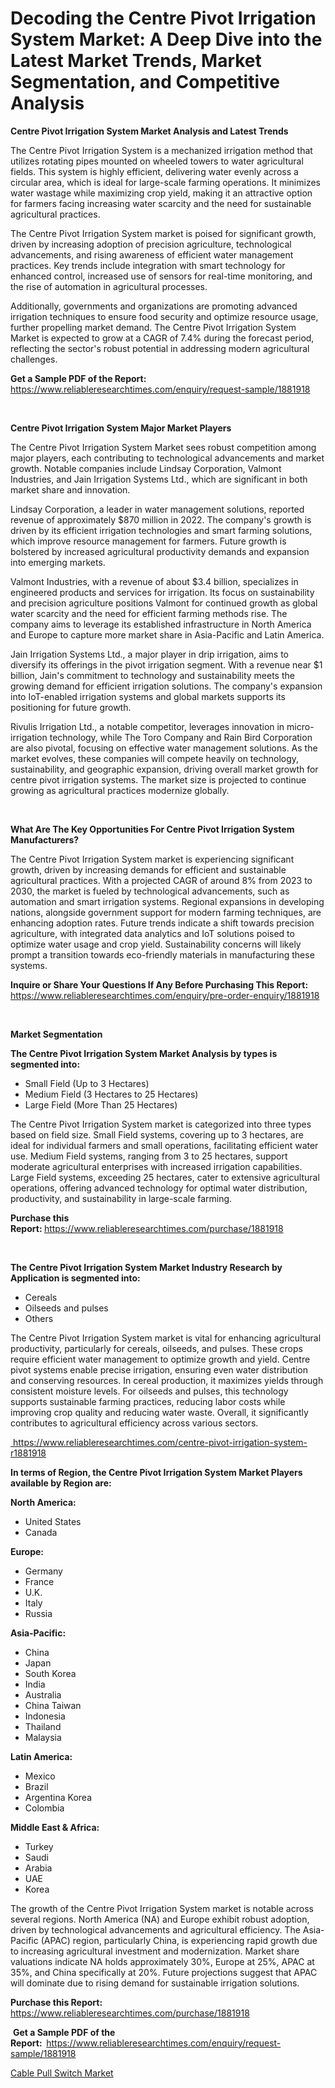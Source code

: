 <p><h1>Decoding the Centre Pivot Irrigation System Market: A Deep Dive into the Latest Market Trends, Market Segmentation, and Competitive Analysis</h1></p><p><strong>Centre Pivot Irrigation System Market Analysis and Latest Trends</strong></p>
<p><p>The Centre Pivot Irrigation System is a mechanized irrigation method that utilizes rotating pipes mounted on wheeled towers to water agricultural fields. This system is highly efficient, delivering water evenly across a circular area, which is ideal for large-scale farming operations. It minimizes water wastage while maximizing crop yield, making it an attractive option for farmers facing increasing water scarcity and the need for sustainable agricultural practices.</p><p>The Centre Pivot Irrigation System market is poised for significant growth, driven by increasing adoption of precision agriculture, technological advancements, and rising awareness of efficient water management practices. Key trends include integration with smart technology for enhanced control, increased use of sensors for real-time monitoring, and the rise of automation in agricultural processes. </p><p>Additionally, governments and organizations are promoting advanced irrigation techniques to ensure food security and optimize resource usage, further propelling market demand. The Centre Pivot Irrigation System Market is expected to grow at a CAGR of 7.4% during the forecast period, reflecting the sector's robust potential in addressing modern agricultural challenges.</p></p>
<p><strong>Get a Sample PDF of the Report:&nbsp;</strong> <a href="https://www.reliableresearchtimes.com/enquiry/request-sample/1881918?utm_campaign=2720&utm_medium=2&utm_source=Github&utm_content=ia&utm_term=11042025&utm_id=centre-pivot-irrigation-system">https://www.reliableresearchtimes.com/enquiry/request-sample/1881918</a></p>
<p>&nbsp;</p>
<p><strong>Centre Pivot Irrigation System Major Market Players</strong></p>
<p><p>The Centre Pivot Irrigation System Market sees robust competition among major players, each contributing to technological advancements and market growth. Notable companies include Lindsay Corporation, Valmont Industries, and Jain Irrigation Systems Ltd., which are significant in both market share and innovation.</p><p>Lindsay Corporation, a leader in water management solutions, reported revenue of approximately $870 million in 2022. The company's growth is driven by its efficient irrigation technologies and smart farming solutions, which improve resource management for farmers. Future growth is bolstered by increased agricultural productivity demands and expansion into emerging markets.</p><p>Valmont Industries, with a revenue of about $3.4 billion, specializes in engineered products and services for irrigation. Its focus on sustainability and precision agriculture positions Valmont for continued growth as global water scarcity and the need for efficient farming methods rise. The company aims to leverage its established infrastructure in North America and Europe to capture more market share in Asia-Pacific and Latin America.</p><p>Jain Irrigation Systems Ltd., a major player in drip irrigation, aims to diversify its offerings in the pivot irrigation segment. With a revenue near $1 billion, Jain's commitment to technology and sustainability meets the growing demand for efficient irrigation solutions. The company's expansion into IoT-enabled irrigation systems and global markets supports its positioning for future growth.</p><p>Rivulis Irrigation Ltd., a notable competitor, leverages innovation in micro-irrigation technology, while The Toro Company and Rain Bird Corporation are also pivotal, focusing on effective water management solutions. As the market evolves, these companies will compete heavily on technology, sustainability, and geographic expansion, driving overall market growth for centre pivot irrigation systems. The market size is projected to continue growing as agricultural practices modernize globally.</p></p>
<p>&nbsp;</p>
<p><strong>What Are The Key Opportunities For Centre Pivot Irrigation System Manufacturers?</strong></p>
<p><p>The Centre Pivot Irrigation System market is experiencing significant growth, driven by increasing demands for efficient and sustainable agricultural practices. With a projected CAGR of around 8% from 2023 to 2030, the market is fueled by technological advancements, such as automation and smart irrigation systems. Regional expansions in developing nations, alongside government support for modern farming techniques, are enhancing adoption rates. Future trends indicate a shift towards precision agriculture, with integrated data analytics and IoT solutions poised to optimize water usage and crop yield. Sustainability concerns will likely prompt a transition towards eco-friendly materials in manufacturing these systems.</p></p>
<p><strong>Inquire or Share Your Questions If Any Before Purchasing This Report:</strong> <a href="https://www.reliableresearchtimes.com/enquiry/pre-order-enquiry/1881918?utm_campaign=2720&utm_medium=2&utm_source=Github&utm_content=ia&utm_term=11042025&utm_id=centre-pivot-irrigation-system">https://www.reliableresearchtimes.com/enquiry/pre-order-enquiry/1881918</a></p>
<p>&nbsp;</p>
<p><strong>Market Segmentation</strong></p>
<p><strong>The Centre Pivot Irrigation System Market Analysis by types is segmented into:</strong></p>
<p><ul><li>Small Field (Up to 3 Hectares)</li><li>Medium Field (3 Hectares to 25 Hectares)</li><li>Large Field (More Than 25 Hectares)</li></ul></p>
<p><p>The Centre Pivot Irrigation System market is categorized into three types based on field size. Small Field systems, covering up to 3 hectares, are ideal for individual farmers and small operations, facilitating efficient water use. Medium Field systems, ranging from 3 to 25 hectares, support moderate agricultural enterprises with increased irrigation capabilities. Large Field systems, exceeding 25 hectares, cater to extensive agricultural operations, offering advanced technology for optimal water distribution, productivity, and sustainability in large-scale farming.</p></p>
<p><strong>Purchase this Report:&nbsp;</strong><a href="https://www.reliableresearchtimes.com/purchase/1881918?utm_campaign=2720&utm_medium=2&utm_source=Github&utm_content=ia&utm_term=11042025&utm_id=centre-pivot-irrigation-system">https://www.reliableresearchtimes.com/purchase/1881918</a></p>
<p>&nbsp;</p>
<p><strong>The Centre Pivot Irrigation System Market Industry Research by Application is segmented into:</strong></p>
<p><ul><li>Cereals</li><li>Oilseeds and pulses</li><li>Others</li></ul></p>
<p><p>The Centre Pivot Irrigation System market is vital for enhancing agricultural productivity, particularly for cereals, oilseeds, and pulses. These crops require efficient water management to optimize growth and yield. Centre pivot systems enable precise irrigation, ensuring even water distribution and conserving resources. In cereal production, it maximizes yields through consistent moisture levels. For oilseeds and pulses, this technology supports sustainable farming practices, reducing labor costs while improving crop quality and reducing water waste. Overall, it significantly contributes to agricultural efficiency across various sectors.</p></p>
<p><a href="https://www.reliableresearchtimes.com/centre-pivot-irrigation-system-r1881918?utm_campaign=2720&utm_medium=2&utm_source=Github&utm_content=ia&utm_term=11042025&utm_id=centre-pivot-irrigation-system">&nbsp;https://www.reliableresearchtimes.com/centre-pivot-irrigation-system-r1881918</a></p>
<p><strong>In terms of Region, the Centre Pivot Irrigation System Market Players available by Region are:</strong></p>
<p>
    <p> <strong> North America: </strong>
        <ul>
            <li>United States</li>
            <li>Canada</li>
        </ul>
        </p> 
    <p> <strong> Europe: </strong>
        <ul>
            <li>Germany</li>
            <li>France</li>
            <li>U.K.</li>
            <li>Italy</li>
            <li>Russia</li>
        </ul>
        </p> 
    <p> <strong> Asia-Pacific: </strong>
        <ul>
            <li>China</li>
            <li>Japan</li>
            <li>South Korea</li>
            <li>India</li>
            <li>Australia</li>
            <li>China Taiwan</li>
            <li>Indonesia</li>
            <li>Thailand</li>
            <li>Malaysia</li>
        </ul>
        </p> 
    <p> <strong> Latin America: </strong>
        <ul>
            <li>Mexico</li>
            <li>Brazil</li>
            <li>Argentina Korea</li>
            <li>Colombia</li>
        </ul>
        </p> 
    <p> <strong> Middle East & Africa: </strong>
        <ul>
            <li>Turkey</li>
            <li>Saudi</li>
            <li>Arabia</li>
            <li>UAE</li>
            <li>Korea</li>
        </ul>
    </p>
    </p>
<p><p>The growth of the Centre Pivot Irrigation System market is notable across several regions. North America (NA) and Europe exhibit robust adoption, driven by technological advancements and agricultural efficiency. The Asia-Pacific (APAC) region, particularly China, is experiencing rapid growth due to increasing agricultural investment and modernization. Market share valuations indicate NA holds approximately 30%, Europe at 25%, APAC at 35%, and China specifically at 20%. Future projections suggest that APAC will dominate due to rising demand for sustainable irrigation solutions.</p></p>
<p><strong>Purchase this Report: </strong><a href="https://www.reliableresearchtimes.com/purchase/1881918?utm_campaign=2720&utm_medium=2&utm_source=Github&utm_content=ia&utm_term=11042025&utm_id=centre-pivot-irrigation-system">https://www.reliableresearchtimes.com/purchase/1881918</a></p>
<p>&nbsp;<strong>Get a Sample PDF of the Report:&nbsp;&nbsp;</strong><a href="https://www.reliableresearchtimes.com/enquiry/request-sample/1881918?utm_campaign=2720&utm_medium=2&utm_source=Github&utm_content=ia&utm_term=11042025&utm_id=centre-pivot-irrigation-system">https://www.reliableresearchtimes.com/enquiry/request-sample/1881918</a></p>
<p><strong></strong></p>
<p><p><a href="https://github.com/sacmatidora/Market-Research-Report-List-1/blob/main/cable-pull-switch-market.md?utm_campaign=2720&utm_medium=2&utm_source=Github&utm_content=ia&utm_term=11042025&utm_id=centre-pivot-irrigation-system">Cable Pull Switch Market</a></p></p>